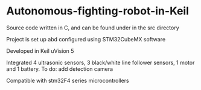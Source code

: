 # Autonomous-fighting-robot-in-Keil

Source code written in C, and can be found under in the src directory

Project is set up abd configured using STM32CubeMX software

Developed in Keil uVision 5

Integrated 4 ultrasonic sensors, 3 black/white line follower sensors, 1 motor and 1 battery. To do: add detection camera

Compatible with stm32F4 series microcontrollers

